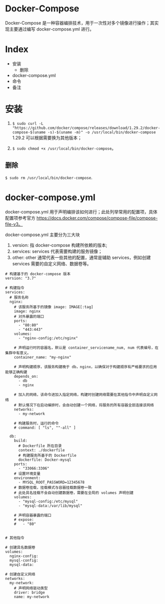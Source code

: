 # Docker-Compose

Docker-Compose 是一种容器编排技术，用于一次性对多个镜像进行操作；其实现主要通过编写 docker-compose.yml 进行。

# Index

- 安装
  - 删除
- docker-compose.yml
- 命令
- 备注

# 安装

1. `$ sudo curl -L "https://github.com/docker/compose/releases/download/1.29.2/docker-compose-$(uname -s)-$(uname -m)" -o /usr/local/bin/docker-compose` 1.29.2 可以根据需要换为其他版本；

2. `$ sudo chmod +x /usr/local/bin/docker-compose`。

## 删除

`$ sudo rm /usr/local/bin/docker-compose`.

# docker-compose.yml

docker-compose.yml 用于声明编排该如何进行；此处列举常用的配置项，具体配置项参考官方 https://docs.docker.com/compose/compose-file/compose-file-v3。

docker-compose.yml 主要分为三大块
1. version: 指 docker-compose 构建所依赖的版本;
2. services: services 代表需要构建的服务镜像；
3. other: other 通常代表一些其他的配置，通常是辅助 services，例如创建 services 需要的自定义网络、数据卷等。

```
# 构建基于的 docker-compose 版本
version: "3.7"

# 构建指令
services:
  # 服务名称
  nginx:
    # 该服务所基于的镜像 image: IMAGE[:tag]
    image: nginx
    # 对外暴露的端口
    ports:
      - "80:80"
      - "443:443"
    volumes:
      - "nginx-config:/etc/nginx"

    # 声明运行时的容器名，默认是 container_servicename_num, num 代表编号，在集群中有意义。
    container_name: "my-nginx"

    # 声明构建顺序，该服务构建晚于 db，nginx，以确保对于构建顺序有严格要求的应用能够正确构建
    depends_on:
      - db
      - nginx

    # 加入的网络，该命令进加入指定网络，构建时创建网络需要在其他指令中声明自定义网络
    # 默认情况下在启动编排时，会自动创建一个网络，将服务的所有容器全部连接该网络
    networks:
      - my-network

    # 构建服务时，运行的命令
    # command: [ "ls", ""-all" ]

  db:
    build:
      # Dockerfile 所在目录
      context: ./dockerfile
      # 构建服务所基于的 Dockerfile
      dockerfile: Docker-mysql
    ports:
      - "33066:3306"
    # 设置环境变量
    environment:
      - MYSQL_ROOT_PASSWORD=12345678
    # 数据卷挂载，挂载模式与容器挂载数据卷一致
    # 此处具名挂载不会自动创建数据卷，需要在全局的 volumes 声明创建
    volumes:
      - "mysql-config:/etc/mysql"
      - "mysql-data:/var/lib/mysql"

    # 声明容器暴露的端口
    # expose:
    #   - "80"


# 其他指令

# 创建具名数据卷
volumes:
  nginx-config:
  mysql-config:
  mysql-data:

# 创建自定义网络
networks:
  my-network:
    # 声明网络驱动类型
    driver: bridge
    name: my-network
```